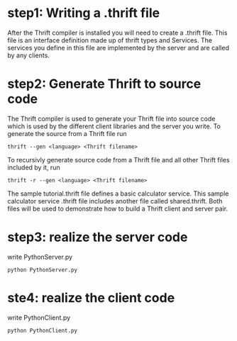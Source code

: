 # step1: Writing a .thrift file
After the Thrift compiler is installed you will need to create a .thrift file. This file is an interface definition made up of thrift types and Services. The services you define in this file are implemented by the server and are called by any clients.

# step2: Generate Thrift to source code 
The Thrift compiler is used to generate your Thrift file into source code which is used by the different client libraries and the server you write. To generate the source from a Thrift file run
~~~
thrift --gen <language> <Thrift filename>
~~~
To recursivly generate source code from a Thrift file and all other Thrift files included by it, run
~~~
thrift -r --gen <language> <Thrift filename>
~~~
The sample tutorial.thrift file defines a basic calculator service. This sample calculator service .thrift file includes another file called shared.thrift. Both files will be used to demonstrate how to build a Thrift client and server pair.

# step3: realize the server code
write PythonServer.py
~~~
python PythonServer.py
~~~

# ste4: realize the client code
write PythonClient.py
~~~
python PythonClient.py
~~~
